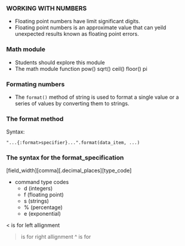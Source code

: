 ### WORKING WITH NUMBERS
- Floating point numbers have limit significant digits.
- Floating point numbers is an approximate value that can yeild unexpected results known as floating point errors.

### Math module
- Students should explore this module
- The math module function
    pow()
    sqrt()
    ceil()
    floor()
    pi

### Formating numbers
- The `format()` method of string is used to format a single value or a series of values by converting them to strings.

### The format method
Syntax:
```
"...{:format>specifier}...".format(data_item, ...)
```

### The syntax for the format_specification
[field_width][comma][.decimal_places][type_code]

- command type codes
    - d (integers)
    - f (floating point)
    - s (strings)
    - % (percentage)
    - e (exponential)

< is for left allignment
> is for right allignment
^ is for 